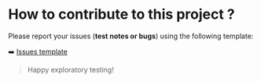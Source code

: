 # How to contribute to this project ?

Please report your issues (**test notes or bugs**) using the following template: 

:arrow_right: [Issues template](https://github.com/mohammed-ibenayad/asaltech-qa-services-exptesting/issues/new/choose) 

> Happy exploratory testing!


